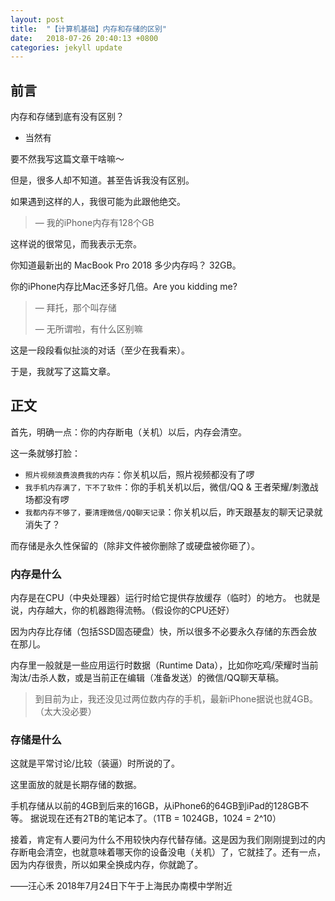 ```yaml
---
layout: post
title:  "【计算机基础】内存和存储的区别"
date:   2018-07-26 20:40:13 +0800
categories: jekyll update
---
```

## 前言
内存和存储到底有没有区别？

- 当然有

要不然我写这篇文章干啥嘛～

但是，很多人却不知道。甚至告诉我没有区别。

如果遇到这样的人，我很可能为此跟他绝交。

> — 我的iPhone内存有128个GB

这样说的很常见，而我表示无奈。

你知道最新出的 MacBook Pro 2018 多少内存吗？
32GB。

你的iPhone内存比Mac还多好几倍。Are you kidding me?

> — 拜托，那个叫存储
> 
> — 无所谓啦，有什么区别嘛

这是一段段看似扯淡的对话（至少在我看来）。

于是，我就写了这篇文章。

## 正文

首先，明确一点：你的内存断电（关机）以后，内存会清空。

这一条就够打脸：

- `照片视频浪费浪费我的内存`：你关机以后，照片视频都没有了啰
- `我手机内存满了，下不了软件`：你的手机关机以后，微信/QQ & 王者荣耀/刺激战场都没有啰
- `我都内存不够了，要清理微信/QQ聊天记录`：你关机以后，昨天跟基友的聊天记录就消失了？

而存储是永久性保留的（除非文件被你删除了或硬盘被你砸了）。

### 内存是什么
内存是在CPU（中央处理器）运行时给它提供存放缓存（临时）的地方。
也就是说，内存越大，你的机器跑得流畅。（假设你的CPU还好）

因为内存比存储（包括SSD固态硬盘）快，所以很多不必要永久存储的东西会放在那儿。

内存里一般就是一些应用运行时数据（Runtime Data），比如你吃鸡/荣耀时当前淘汰/击杀人数，或是当前正在编辑（准备发送）的微信/QQ聊天草稿。

> 到目前为止，我还没见过两位数内存的手机，最新iPhone据说也就4GB。（太大没必要）

### 存储是什么
这就是平常讨论/比较（装逼）时所说的了。

这里面放的就是长期存储的数据。

手机存储从以前的4GB到后来的16GB，从iPhone6的64GB到iPad的128GB不等。
据说现在还有2TB的笔记本了。（1TB = 1024GB，1024 = 2^10）

接着，肯定有人要问为什么不用较快内存代替存储。这是因为我们刚刚提到过的内存断电会清空，也就意味着哪天你的设备没电（关机）了，它就挂了。还有一点，因为内存很贵，所以如果全换成内存，你就跪了。

——汪心禾 2018年7月24日下午于上海民办南模中学附近
